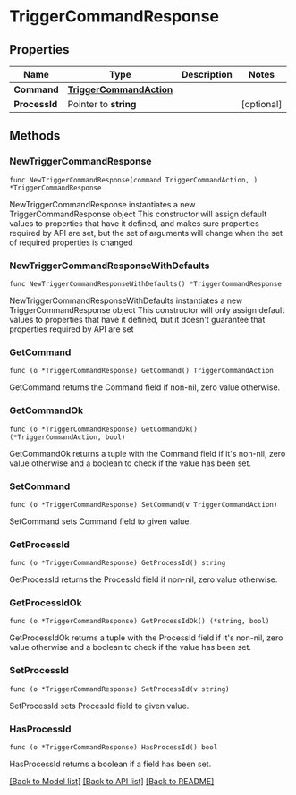 # TriggerCommandResponse

## Properties

Name | Type | Description | Notes
------------ | ------------- | ------------- | -------------
**Command** | [**TriggerCommandAction**](TriggerCommandAction.md) |  | 
**ProcessId** | Pointer to **string** |  | [optional] 

## Methods

### NewTriggerCommandResponse

`func NewTriggerCommandResponse(command TriggerCommandAction, ) *TriggerCommandResponse`

NewTriggerCommandResponse instantiates a new TriggerCommandResponse object
This constructor will assign default values to properties that have it defined,
and makes sure properties required by API are set, but the set of arguments
will change when the set of required properties is changed

### NewTriggerCommandResponseWithDefaults

`func NewTriggerCommandResponseWithDefaults() *TriggerCommandResponse`

NewTriggerCommandResponseWithDefaults instantiates a new TriggerCommandResponse object
This constructor will only assign default values to properties that have it defined,
but it doesn't guarantee that properties required by API are set

### GetCommand

`func (o *TriggerCommandResponse) GetCommand() TriggerCommandAction`

GetCommand returns the Command field if non-nil, zero value otherwise.

### GetCommandOk

`func (o *TriggerCommandResponse) GetCommandOk() (*TriggerCommandAction, bool)`

GetCommandOk returns a tuple with the Command field if it's non-nil, zero value otherwise
and a boolean to check if the value has been set.

### SetCommand

`func (o *TriggerCommandResponse) SetCommand(v TriggerCommandAction)`

SetCommand sets Command field to given value.


### GetProcessId

`func (o *TriggerCommandResponse) GetProcessId() string`

GetProcessId returns the ProcessId field if non-nil, zero value otherwise.

### GetProcessIdOk

`func (o *TriggerCommandResponse) GetProcessIdOk() (*string, bool)`

GetProcessIdOk returns a tuple with the ProcessId field if it's non-nil, zero value otherwise
and a boolean to check if the value has been set.

### SetProcessId

`func (o *TriggerCommandResponse) SetProcessId(v string)`

SetProcessId sets ProcessId field to given value.

### HasProcessId

`func (o *TriggerCommandResponse) HasProcessId() bool`

HasProcessId returns a boolean if a field has been set.


[[Back to Model list]](../README.md#documentation-for-models) [[Back to API list]](../README.md#documentation-for-api-endpoints) [[Back to README]](../README.md)


